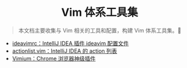 <div align='center'>
    <h1>Vim 体系工具集</h1>
</div>

> 本文档主要收集与 Vim 相关的工具和配置，构建 Vim 体系工具集。🚀

- [ideavimrc：IntelliJ IDEA 插件 ideavim 配置文件](./ideavimrc)
- [actionlist.vim：IntelliJ IDEA 的 action 列表](./actionlist.vim)
- [Vimium：Chrome 浏览器神级插件](./vimium.md)


